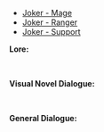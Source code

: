 - [Joker - Mage](/pawnsDesigned/Joker/JokerMage/)
- [Joker - Ranger](/pawnsDesigned/Joker/JokerRanger/)
- [Joker - Support](/pawnsDesigned/Joker/JokerSupport/)

**Lore:**

<br>

**Visual Novel Dialogue:**

<br>

**General Dialogue:**

<br>

